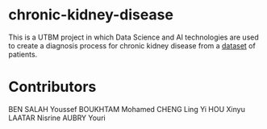 # chronic-kidney-disease
This is a UTBM project in which Data Science and AI technologies are used to create a diagnosis process for chronic kidney disease from a [dataset](https://www.kaggle.com/code/niteshyadav3103/chronic-kidney-disease-prediction-98-accuracy/input) of patients. 

# Contributors
BEN SALAH Youssef
BOUKHTAM Mohamed
CHENG Ling Yi
HOU Xinyu
LAATAR Nisrine
AUBRY Youri
